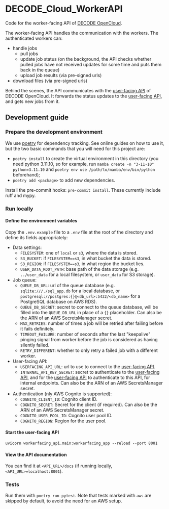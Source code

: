 # DECODE_Cloud_WorkerAPI

Code for the worker-facing API of [DECODE OpenCloud](https://github.com/ries-lab/DECODE_Cloud_Documentation).  

The worker-facing API handles the communication with the workers.
The authenticated workers can:
 * handle jobs
   * pull jobs
   * update job status (on the background, the API checks whether pulled jobs have not received updates for some time and puts them back in the queue)
   * upload job results (via pre-signed urls)
 * download files (via pre-signed urls)

Behind the scenes, the API communicates with the [user-facing API](https://github.com/ries-lab/DECODE_Cloud_UserAPI) of DECODE OpenCloud.
It forwards the status updates to the [user-facing API](https://github.com/ries-lab/DECODE_Cloud_UserAPI), and gets new jobs from it.

## Development guide

### Prepare the development environment
We use [poetry](https://python-poetry.org/) for dependency tracking.
See online guides on how to use it, but the two basic commands that you will need for this project are:
 - `poetry install` to create the virtual environment in this directory (you need python 3.11.10, so for example, run `mamba create -n "3-11-10" python=3.11.10` and `poetry env use /path/to/mamba/env/bin/python` beforehand);
 - `poetry add <package>` to add new dependencies.

Install the pre-commit hooks: `pre-commit install`.
These currently include ruff and mypy.

### Run locally

#### Define the environment variables
Copy the `.env.example` file to a `.env` file at the root of the directory and define its fields appropriately:
 - Data settings:
   - `FILESYSTEM`: one of `local` or `s3`, where the data is stored.
   - `S3_BUCKET`: if `FILESYSTEM==s3`, in what bucket the data is stored.
   - `S3_REGION`: if `FILESYSTEM==s3`, in what region the bucket lies.
   - `USER_DATA_ROOT_PATH`: base path of the data storage (e.g. `../user_data` for a local filesystem, or `user_data` for S3 storage).
 - Job queue:
   - `QUEUE_DB_URL`: url of the queue database (e.g. `sqlite:///./sql_app.db` for a local database, or `postgresql://postgres:{}@<db_url>:5432/<db_name>` for a PostgreSQL database on AWS RDS).
   - `QUEUE_DB_SECRET`: secret to connect to the queue database, will be filled into the `QUEUE_DB_URL` in place of a `{}` placeholder. Can also be the ARN of an AWS SecretsManager secret.
   - `MAX_RETRIES`: number of times a job will be retried after failing before it fails definitely.
   - `TIMEOUT_FAILURE`: number of seconds after the last "keepalive" pinging signal from worker before the job is considered as having silently failed.
   - `RETRY_DIFFERENT`: whether to only retry a failed job with a different worker.
 - User-facing API:
   - `USERFACING_API_URL`: url to use to connect to the [user-facing API](https://github.com/ries-lab/DECODE_Cloud_UserAPI).
   - `INTERNAL_API_KEY_SECRET`: secret to authenticate to the [user-facing API](https://github.com/ries-lab/DECODE_Cloud_UserAPI), and for the [user-facing API](https://github.com/ries-lab/DECODE_Cloud_UserAPI) to authenticate to this API, for internal endpoints. Can also be the ARN of an AWS SecretsManager secret.
 - Authentication (nly AWS Cognito is supported):
   - `COGNITO_CLIENT_ID`: Cognito client ID.
   - `COGNITO_SECRET`: Secret for the client (if required). Can also be the ARN of an AWS SecretsManager secret.
   - `COGNITO_USER_POOL_ID`: Cognito user pool ID.
   - `COGNITO_REGION`: Region for the user pool.

#### Start the user-facing API
`uvicorn workerfacing_api.main:workerfacing_app --reload --port 8001`

#### View the API documentation
You can find it at `<API_URL>/docs` (if running locally, `<API_URL>=localhost:8001`).

### Tests
Run them with `poetry run pytest`.
Note that tests marked with `aws` are skipped by default, to avoid the need for an AWS setup.
